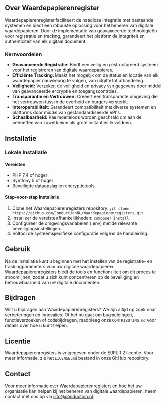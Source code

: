## Over Waardepapierenregister

Waardepapierenregister faciliteert de naadloze integratie met bestaande systemen en biedt een robuuste oplossing voor het beheren van digitale waardepapieren. Door de implementatie van geavanceerde technologieën voor registratie en tracking, garandeert het platform de integriteit en authenticiteit van elk digitaal document.

### Kernvoordelen

- **Geavanceerde Registratie:** Biedt een veilig en gestructureerd systeem voor het registreren van digitale waardepapieren.
- **Efficiënte Tracking:** Maakt het mogelijk om de status en locatie van elk waardepapier nauwkeurig te volgen, van uitgifte tot afhandeling.
- **Veiligheid:** Verzekert de veiligheid en privacy van gegevens door middel van geavanceerde encryptie en toegangscontroles.
- **Transparantie en Vertrouwen:** Creëert een transparante omgeving die het vertrouwen tussen de overheid en burgers versterkt.
- **Interoperabiliteit:** Garandeert compatibiliteit met diverse systemen en platforms door middel van gestandaardiseerde API's.
- **Schaalbaarheid:** Kan moeiteloos worden geschaald om aan de behoeften van zowel kleine als grote instanties te voldoen.

## Installatie

### Lokale Installatie

#### Vereisten

- PHP 7.4 of hoger
- Symfony 5 of hoger
- Beveiligde dataopslag en encryptietools

#### Stap-voor-stap Installatie

1. Clone het Waardepapierenregisters repository: `git clone https://github.com/ConductionNL/Waardepapierenregisters.git`
2. Installeer de vereiste afhankelijkheden: `composer install`
3. Configureer de omgevingsvariabelen (.env) met de relevante beveiligingsinstellingen.
4. Voltooi de systeemspecifieke configuratie volgens de handleiding.

## Gebruik

Na de installatie kunt u beginnen met het instellen van de registratie- en trackingparameters voor uw digitale waardepapieren. Waardepapierenregisters biedt de tools en functionaliteit om dit proces te stroomlijnen, zodat u zich kunt concentreren op de beveiliging en betrouwbaarheid van uw digitale documenten.

## Bijdragen

Wilt u bijdragen aan Waardepapierenregisters? We zijn altijd op zoek naar verbeteringen en innovaties. Of het nu gaat om bugmeldingen, functieverzoeken of codebijdragen, raadpleeg onze `CONTRIBUTING.md` voor details over hoe u kunt helpen.

## Licentie

Waardepapierenregisters is vrijgegeven onder de EUPL 1.2 licentie. Voor meer informatie, zie het `LICENSE.md` bestand in onze GitHub repository.

## Contact

Voor meer informatie over Waardepapierenregisters en hoe het uw organisatie kan helpen bij het beheren van digitale waardepapieren, neem contact met ons op via <info@conduction.nl>.
